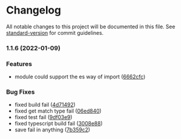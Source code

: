 # Changelog

All notable changes to this project will be documented in this file. See [standard-version](https://github.com/conventional-changelog/standard-version) for commit guidelines.

### 1.1.6 (2022-01-09)


### Features

* module could support the es way of import ([6662cfc](https://github.com/Arylo/ftconfig/commit/6662cfce156004761ee19f7ccb1b6e75afbf79f6))


### Bug Fixes

* fixed build fail ([4d71492](https://github.com/Arylo/ftconfig/commit/4d714921a8c282caa9b519dd46f7cf3cf9e09bd3))
* fixed get match type fail ([06ed840](https://github.com/Arylo/ftconfig/commit/06ed8408c2648ea40cbae3242da9da53de49de78))
* fixed test fail ([9df03e9](https://github.com/Arylo/ftconfig/commit/9df03e98d73f05136966ba48e288dae1bcb9a0f3))
* fixed typescript build fail ([3008e88](https://github.com/Arylo/ftconfig/commit/3008e88839723621317caf1da0cd8890f6ea67b2))
* save fail in anything ([7b359c2](https://github.com/Arylo/ftconfig/commit/7b359c2ffc354a69fac9fbf0414fc8fd5d452a2e))
